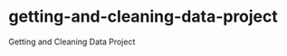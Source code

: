 getting-and-cleaning-data-project
=================================

Getting and Cleaning Data Project
